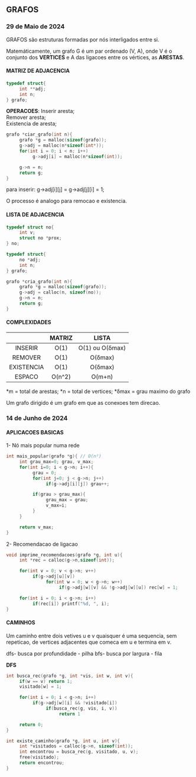 ## GRAFOS

### 29 de Maio de 2024

GRAFOS são estruturas formadas por nós interligados entre si.

Matemáticamente, um grafo G é um par ordenado (V, A), onde V é o conjunto dos **VERTICES** e A das ligacoes entre os vértices, as **ARESTAS**.

#### MATRIZ DE ADJACENCIA
```c
typedef struct{
     int **adj;
     int n;
} grafo;
```
**OPERACOES**:
Inserir aresta;   
Remover aresta;   
Existencia de aresta;

```c
grafo *ciar_grafo(int n){
     grafo *g = malloc(sizeof(grafo));
     g->adj = malloc(n*sizeof(int*));
     for(int i = 0; i < n; i++)
          g->adj[i] = malloc(n*sizeof(int));

     g->n = n;
     return g;
}
```

para inserir: g->adj[i][j] = g->adj[j][i] = 1;

O processo é analogo para remocao e existencia.

#### LISTA DE ADJACENCIA

```c
typedef struct no{
     int v;
     struct no *prox;
} no;

typedef struct{
     no *adj;
     int n;
} grafo;

grafo *cria_grafo(int n){
     grafo *g = malloc(sizeof(grafo));
     g->adj = calloc(n, sizeof(no));
     g->n = n;
     return g;
}
```

#### COMPLEXIDADES

|             | MATRIZ | LISTA         |
|:-----------:|:------:|:-------------:|
| INSERIR     | O(1)   |O(1) ou O(δmax)|
| REMOVER     | O(1)   |O(δmax)        | 
| EXISTENCIA  | O(1)   |O(δmax)        |
| ESPACO      | O(n^2) |O(m+n)         |

*m = total de arestas;
*n = total de vertices;
*δmax = grau maximo do grafo

Um grafo dirigido é um grafo em que as conexoes tem direcao.

### 14 de Junho de 2024
#### APLICACOES BASICAS

1- Nó mais popular numa rede

```c
int mais_popular(grafo *g){ // O(n²)
     int grau_max=0; grau, v_max;
     for(int i=0; i < g->n; i++){
          grau = 0;
          for(int j=0; j < g->n; j++)
               if(g->adj[i][j]) grau++;

          if(grau > grau_max){
               grau_max = grau;
               v_max=i;
          }
     }

     return v_max;
}
```

2- Recomendacao de ligacao
```c
void imprime_recomendacoes(grafo *g, int u){
     int *rec = calloc(g->n,sizeof(int));

     for(int v = 0; v < g->n; v++)
          if(g->adj[u][v])
               for(int w = 0; w < g->n; w++)
                    if(g->adj[w][v] && !g->adj[w][u]) rec[w] = 1;

     for(int i = 0; i < g->n; i++)
          if(rec[i]) printf("%d, ", i);
}
```

#### CAMINHOS

Um caminho entre dois vetives u e v quaisquer é uma sequencia, sem repeticao, de vertices adjacentes que comeca em u e termina em v.

dfs- busca por profundidade - pilha
bfs- busca por largura - fila

**DFS**

```c
int busca_rec(grafo *g, int *vis, int w, int v){
     if(w == v) return 1;
     visitado[w] = 1;

     for(int i = 0; i < g->n; i++)
          if(g->adj[w][i] && !visitado[i])
               if(busca_rec(g, vis, i, v))
                    return 1

     return 0;
}

int existe_caminho(grafo *g, int u, int v){
     int *visitados = calloc(g->n, sizeof(int));
     int encontrou = busca_rec(g, visitado, u, v);
     free(visitado);
     return encontrou;
}
```